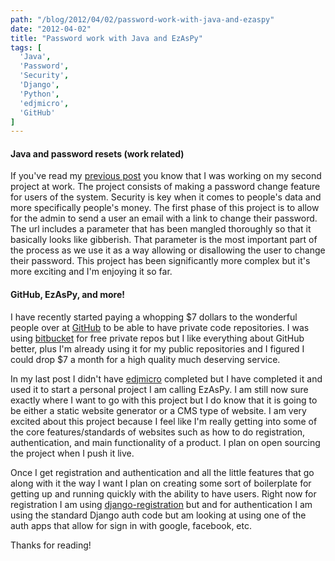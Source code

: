 ```yaml
---
path: "/blog/2012/04/02/password-work-with-java-and-ezaspy"
date: "2012-04-02"
title: "Password work with Java and EzAsPy"
tags: [
  'Java',
  'Password',
  'Security',
  'Django',
  'Python',
  'edjmicro',
  'GitHub'
]
---
```


#### Java and password resets (work related)

If you've read my [previous post](http://edhedges.com/blog/archives/updates-edjmicro-work-and-miscellaneous/) you know that I was working on my second project at work. The project consists of making a password change feature for users of the system. Security is key when it comes to people's data and more specifically people's money. The first phase of this project is to allow for the admin to send a user an email with a link to change their password. The url includes a parameter that has been mangled thoroughly so that it basically looks like gibberish. That parameter is the most important part of the process as we use it as a way allowing or disallowing the user to change their password. This project has been significantly more complex but it's more exciting and I'm enjoying it so far.

#### GitHub, EzAsPy, and more!

I have recently started paying a whopping $7 dollars to the wonderful people over at [GitHub](https://github.com/) to be able to have private code repositories. I was using [bitbucket](https://bitbucket.org/) for free private repos but I like everything about GitHub better, plus I'm already using it for my public repositories and I figured I could drop $7 a month for a high quality much deserving service.

In my last post I didn't have [edjmicro](https://github.com/edhedges/edjmicro) completed but I have completed it and used it to start a personal project I am calling EzAsPy. I am still now sure exactly where I want to go with this project but I do know that it is going to be either a static website generator or a CMS type of website. I am very excited about this project because I feel like I'm really getting into some of the core features/standards of websites such as how to do registration, authentication, and main functionality of a product. I plan on open sourcing the project when I push it live.

Once I get registration and authentication and all the little features that go along with it the way I want I plan on creating some sort of boilerplate for getting up and running quickly with the ability to have users. Right now for registration I am using [django-registration](https://bitbucket.org/ubernostrum/django-registration/) but and for authentication I am using the standard Django auth code but am looking at using one of the auth apps that allow for sign in with google, facebook, etc.

Thanks for reading!
